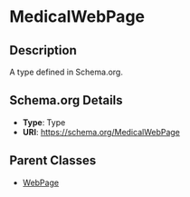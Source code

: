 # MedicalWebPage

## Description
A type defined in Schema.org.

## Schema.org Details
- **Type**: Type
- **URI**: https://schema.org/MedicalWebPage

## Parent Classes
- [WebPage](../WebPage.md)

